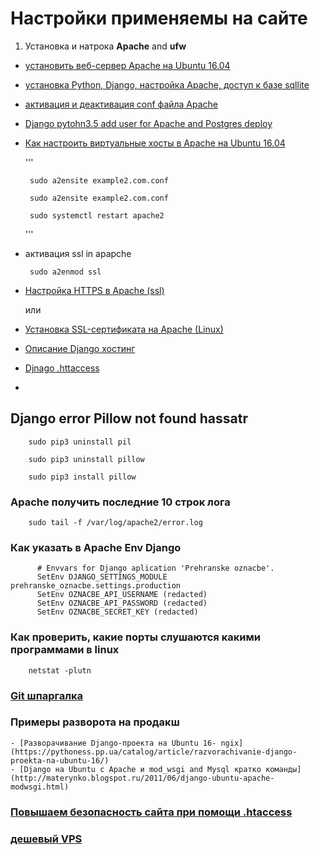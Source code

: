 # Настройки применяемы на сайте

1. Установка и натрока **Apache** and **ufw**
 
 - [установить веб-сервер Apache на Ubuntu 16.04](https://timeweb.com/ru/community/articles/kak-ustanovit-veb-server-apache-na-ubuntu-16-04-1)
 - [установка Python, Django, настройка Apache, доступ к базе sqllite](https://www.8host.com/blog/obsluzhivanie-prilozhenij-django-s-pomoshhyu-apache-i-mod_wsgi-v-ubuntu-16-04/) 
 - [активация и деактивация conf файла Apache](https://freaksense.com/how-to-configure-apache-virtual-hosts-on-ubuntu/)
 - [Django pytohn3.5 add user for Apache and Postgres deploy ](https://pythoness.pp.ua/catalog/article/razvorachivanie-django-proekta-na-ubuntu-16/)
 - [Как настроить виртуальные хосты в Apache на Ubuntu 16.04 ](https://www.digitalocean.com/community/tutorials/apache-ubuntu-16-04-ru)
   
   '''
     
        sudo a2ensite example2.com.conf
        
        sudo a2ensite example2.com.conf
        
        sudo systemctl restart apache2 
   '''
 - активация ssl in apapche
   
        sudo a2enmod ssl

 - [Настройка HTTPS в Apache (ssl)](http://help.ubuntu.ru/wiki/apache_%D0%B8_https)
   
   или
 
 - [Установка SSL-сертификата на Apache (Linux)](https://1cloud.ru/help/ssl/installsslapache)
 
 - [Описание Django хостинг](http://nowhereland.ru/django-hosting/#.WmEOTDeYO02)
  
 - [Djnago .httaccess](https://www.ibm.com/developerworks/ru/library/os-django/index.html)
 -  
   
## Django error  Pillow not found hassatr

   
    
        sudo pip3 uninstall pil
        
        sudo pip3 uninstall pillow
        
        sudo pip3 install pillow
      
### Apache получить последние 10 строк лога

        sudo tail -f /var/log/apache2/error.log
        
### Как указать в Apache Env Django

          # Envvars for Django aplication 'Prehranske oznacbe'.
          SetEnv DJANGO_SETTINGS_MODULE prehranske_oznacbe.settings.production
          SetEnv OZNACBE_API_USERNAME (redacted)
          SetEnv OZNACBE_API_PASSWORD (redacted)
          SetEnv OZNACBE_SECRET_KEY (redacted)
         
### Как проверить, какие порты слушаются какими программами в linux
        netstat -plutn
        
          
### [Git шпаргалка](http://programilla.com/blog/siteconstruction/325.html)

### Примеры разворота на продакш

    - [Разворачивание Django-проекта на Ubuntu 16- ngix](https://pythoness.pp.ua/catalog/article/razvorachivanie-django-proekta-na-ubuntu-16/)
    - [Django на Ubuntu с Apache и mod_wsgi and Mysql кратко команды](http://materynko.blogspot.ru/2011/06/django-ubuntu-apache-modwsgi.html)
    
### [Повышаем безопасность сайта при помощи .htaccess](http://www.securityscripts.ru/articles/%D0%9E%D0%B1%D1%89%D0%B5%D0%B5/security-site-htaccess.html)

        
### [дешевый VPS](https://firstvds.ru/?from=96322&utm_expid=.00laGFGKRe2v_KwJ6X9aQw.0&utm_referrer=https%3A%2F%2Fhabrahabr.ru%2Fpost%2F159575%2F) 
